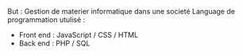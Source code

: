 But : Gestion de materier informatique dans une societé
Language de programmation utulisé : 
  - Front end : JavaScript / CSS / HTML
  - Back end : PHP / SQL
